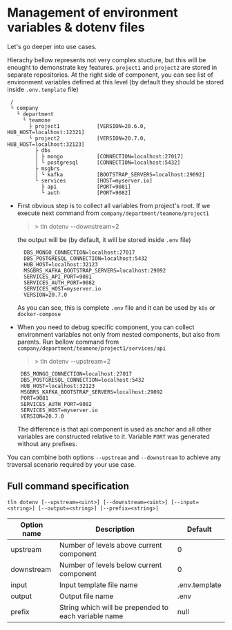 # Management of environment variables & dotenv files

Let's go deeper into use cases.

Hierachy bellow represents not very complex stucture, but this will be enought to demonstrate key features.
`project1` and `project2` are stored in separate repositories. At the right side of component, you can see list of environment variables defined at this level (by default they should be stored inside `.env.template` file)
```
 /
 └ company
   └ department
     └ teamone
       ├ project1            [VERSION=20.6.0, HUB_HOST=localhost:12321]
       └ project2            [VERSION=20.7.0, HUB_HOST=localhost:32123]
         ├ dbs
         │ ├ mongo           [CONNECTION=localhost:27017]
         │ └ postgresql      [CONNECTION=localhost:5432]
         ├ msgbrs
         │ └ kafka           [BOOTSTRAP_SERVERS=localhost:29092]
         └ services          [HOST=myserver.io]
           ├ api             [PORT=9081]
           └ auth            [PORT=9082]
```

* First obvious step is to collect all variables from project's root. If we execute next command from `company/department/teamone/project1`
  > \> tln dotenv --downstream=2
  
    the output will be (by default, it will be stored inside `.env` file)
    ```
      DBS_MONGO_CONNECTION=localhost:27017
      DBS_POSTGRESQL_CONNECTION=localhost:5432
      HUB_HOST=localhost:32123
      MSGBRS_KAFKA_BOOTSTRAP_SERVERS=localhost:29092
      SERVICES_API_PORT=9081
      SERVICES_AUTH_PORT=9082
      SERVICES_HOST=myserver.io
      VERSION=20.7.0
    ```
    As you can see, this is complete `.env` file and it can be used by `k8s` or `docker-compose`
    
* When you need to debug specific component, you can collect environment variables not only from nested components, but also from parents. Run bellow command from `company/department/teamone/project1/services/api`
   > \> tln dotenv --upstream=2
    ```
     DBS_MONGO_CONNECTION=localhost:27017
     DBS_POSTGRESQL_CONNECTION=localhost:5432
     HUB_HOST=localhost:32123
     MSGBRS_KAFKA_BOOTSTRAP_SERVERS=localhost:29092
     PORT=9081
     SERVICES_AUTH_PORT=9082
     SERVICES_HOST=myserver.io
     VERSION=20.7.0
    ```
    The difference is that api component is used as anchor and all other variables are constructed relative to it. Variable `PORT` was generated without any prefixes.
    
You can combine both options `--upstream` and `--downstream` to achieve any traversal scenario required by your use case.   

## Full command specification
```
tln dotenv [--upstream=<uint>] [--downstream=<uint>] [--input=<string>] [--output=<string>] [--prefix=<string>]
```
| Option name  | Description | Default |
| ------------- | ------------- | ------------- |
| upstream  | Number of levels above current component | 0 |
| downstream  | Number of levels below current component | 0 |
| input  | Input template file name | .env.template  |
| output  | Output file name | .env  |
| prefix  | String which will be prepended to each variable name | null  |
